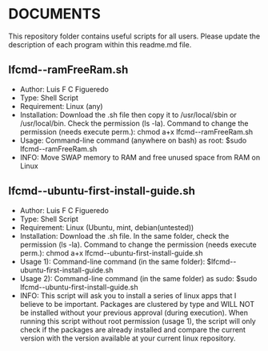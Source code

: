 # DOCUMENTS
This repository folder contains useful scripts for all users.
Please update the description of each program within this readme.md file. 

## lfcmd--ramFreeRam.sh
* Author: 	Luis F C Figueredo	
* Type: 		Shell Script
* Requirement:	Linux (any)
* Installation: 	Download the .sh file then copy it to /usr/local/sbin or /usr/local/bin. Check the permission (ls -la). Command to change the permission (needs execute perm.): chmod a+x lfcmd--ramFreeRam.sh
* Usage:		Command-line command (anywhere on bash) as root: 
		$sudo lfcmd--ramFreeRam.sh	
* INFO: 		Move SWAP memory to RAM and free unused space from RAM on Linux



## lfcmd--ubuntu-first-install-guide.sh
* Author: 	Luis F C Figueredo	
* Type: 		Shell Script
* Requirement:	Linux (Ubuntu, mint, debian(untested))
* Installation: 	Download the .sh file. In the same folder, check the permission (ls -la). Command to change the permission (needs execute perm.): chmod a+x lfcmd--ubuntu-first-install-guide.sh
* Usage 1):	Command-line command (in the same folder): 
		$lfcmd--ubuntu-first-install-guide.sh
* Usage 2):	Command-line command (in the same folder) as sudo:
		$sudo lfcmd--ubuntu-first-install-guide.sh
* INFO: 		This script will ask you to install a series of linux apps that I believe to be important. Packages are clustered by type and WILL NOT be installed without your previous approval (during execution). When running this script without root permission (usage 1), the script will only check if the packages are already installed and compare the current version with the version available at your current linux repository.

